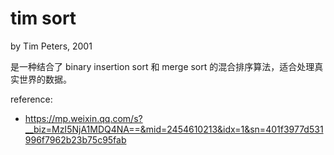 # tim sort

by Tim Peters, 2001

是一种结合了 binary insertion sort 和 merge sort 的混合排序算法，适合处理真实世界的数据。

reference:
- https://mp.weixin.qq.com/s?__biz=MzI5NjA1MDQ4NA==&mid=2454610213&idx=1&sn=401f3977d531996f7962b23b75c95fab
